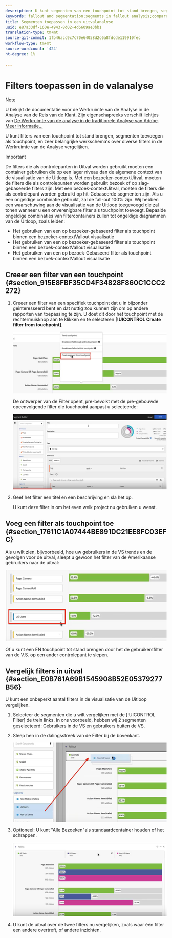 ```yaml
---
description: U kunt segmenten van een touchpoint tot stand brengen, segmenten toevoegen als touchpoint, en zeer belangrijke werkschema's over diverse segmenten in de Werkruimte van de Analyse vergelijken.
keywords: fallout and segmentation;segments in fallout analysis;compare segments in fallout
title: Segmenten toepassen in een uitvalanalyse
uuid: e87a33df-160e-4943-8d02-4d6609ae3bb1
translation-type: tm+mt
source-git-commit: 1fb46acc9c7c70e64058d2c6a8fdcde119910fec
workflow-type: tm+mt
source-wordcount: '424'
ht-degree: 1%

---
```



# Filters toepassen in de valanalyse

>[!NOTE]
>
>U bekijkt de documentatie voor de Werkruimte van de Analyse in de Analyse van de Reis van de Klant. Zijn eigenschapreeks verschilt lichtjes van [De Werkruimte van de analyse in de traditionele Analyse van Adobe](https://docs.adobe.com/content/help/en/analytics/analyze/analysis-workspace/home.html). [Meer informatie...](/help/getting-started/cja-aa.md)

U kunt filters van een touchpoint tot stand brengen, segmenten toevoegen als touchpoint, en zeer belangrijke werkschema&#39;s over diverse filters in de Werkruimte van de Analyse vergelijken.

>[!IMPORTANT]
>
>De filters die als controlepunten in Uitval worden gebruikt moeten een container gebruiken die op een lager niveau dan de algemene context van de visualisatie van de Uitloop is. Met een bezoeker-contextUitval, moeten de filters die als controlepunten worden gebruikt bezoek of op slag-gebaseerde filters zijn. Met een bezoek-contextUitval, moeten de filters die als controlepunt worden gebruikt op hit-Gebaseerde segmenten zijn. Als u een ongeldige combinatie gebruikt, zal de fall-out 100% zijn. Wij hebben een waarschuwing aan de visualisatie van de Uitloop toegevoegd die zal tonen wanneer u een onverenigbare filter als touchpoint toevoegt. Bepaalde ongeldige combinaties van filtercontainers zullen tot ongeldige diagrammen van de Uitloop, zoals leiden:

* Het gebruiken van een op bezoeker-gebaseerd filter als touchpoint binnen een bezoeker-contextVallout visualisatie
* Het gebruiken van een op bezoeker-gebaseerd filter als touchpoint binnen een bezoek-contextVallout visualisatie
* Het gebruiken van een op bezoek-Gebaseerd filter als touchpoint binnen een bezoek-contextVallout visualisatie

## Creeer een filter van een touchpoint {#section_915E8FBF35CD4F34828F860C1CCC2272}

1. Creeer een filter van een specifiek touchpoint dat u in bijzonder geinteresseerd bent en dat nuttig zou kunnen zijn om op andere rapporten van toepassing te zijn. U doet dit door het touchpoint met de rechtermuisknop aan te klikken en te selecteren **[!UICONTROL Create filter from touchpoint]**.

   ![](assets/segment-from-touchpoint.png)

   De ontwerper van de Filter opent, pre-bevolkt met de pre-gebouwde opeenvolgende filter die touchpoint aanpast u selecteerde:

   ![](assets/segment-builder.png)

1. Geef het filter een titel en een beschrijving en sla het op.

   U kunt deze filter in om het even welk project nu gebruiken u wenst.

## Voeg een filter als touchpoint toe {#section_17611C1A07444BE891DC21EE8FC03EFC}

Als u wilt zien, bijvoorbeeld, hoe uw gebruikers in de VS trends en de gevolgen voor de uitval, sleept u gewoon het filter van de Amerikaanse gebruikers naar de uitval:

![](assets/segment-touchpoint.png)

Of u kunt een EN touchpoint tot stand brengen door het de gebruikersfilter van de V.S. op een ander controlepunt te slepen.

## Vergelijk filters in uitval {#section_E0B761A69B1545908B52E05379277B56}

U kunt een onbeperkt aantal filters in de visualisatie van de Uitloop vergelijken.

1. Selecteer de segmenten die u wilt vergelijken met de [!UICONTROL Filter] de trein links. In ons voorbeeld, hebben wij 2 segmenten geselecteerd: Gebruikers in de VS en gebruikers buiten de VS.
1. Sleep hen in de dalingsstreek van de Filter bij de bovenkant.

   ![](assets/segment-drop.png)

1. Optioneel: U kunt &quot;Alle Bezoeken&quot;als standaardcontainer houden of het schrappen.

   ![](assets/seg-compare.png)

1. U kunt de uitval over de twee filters nu vergelijken, zoals waar één filter een andere overtreft, of andere inzichten.
